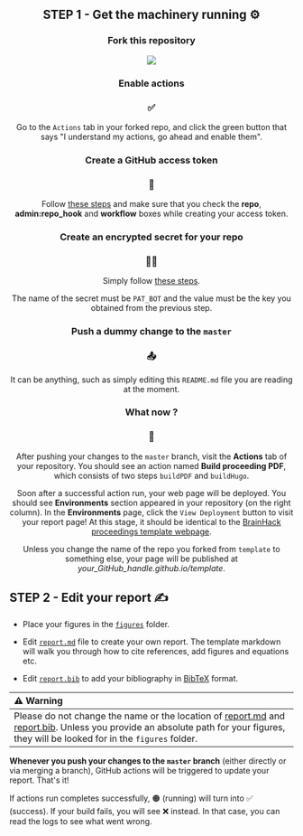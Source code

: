 <h2 align="center"> STEP 1 - Get the machinery running ⚙️ </h2>


<h3 align="center"> Fork this repository </h3>

<p align="center"><img src="https://github.com/channelCS/github-buttons/blob/master/2x/github_fork.png"></p>


<h3 align="center"> Enable actions </h3>
<h3 align="center"> ✅</h3>

<p align="center">Go to the <code>Actions</code> tab in your forked repo, and click the green button that says "I understand my actions, go ahead and enable them".</p>


<h3 align="center">  Create a GitHub access token </h3>
<h3 align="center"> 🔑 </h3>

<p align="center">Follow <a href="https://docs.github.com/en/free-pro-team@latest/github/authenticating-to-github/creating-a-personal-access-token#creating-a-token">these steps</a> and make sure that you check the <b>repo</b>, <b>admin:repo_hook</b> and <b>workflow</b> boxes while creating your access token.</p> 


<h3 align="center"> Create an encrypted secret for your repo </h3>
<h3 align="center"> 🕵️‍♀️ </h3>


<p align="center"> Simply follow <a href="https://docs.github.com/en/free-pro-team@latest/actions/reference/encrypted-secrets#creating-encrypted-secrets-for-a-repository">these steps</a>.</p>

<p align="center">  The name of the secret must be <code>PAT_BOT</code> and the value must be the key you obtained from the previous step. </p>


<h3 align="center"> Push a dummy change to the <code>master</code> </h3>
<h3 align="center"> 📤 </h3>

<p align="center"> It can be anything, such as simply editing this <code>README.md</code> file you are reading at the moment. </p>


<h3 align="center"> What now ?  </h3>
<h3 align="center"> 👀 </h3>

<p align="center">After pushing your changes to the <code>master</code> branch, visit the <b>Actions</b> tab of your repository. You should see an action named <b>Build proceeding PDF</b>, which consists of two steps <code>buildPDF</code> and <code>buildHugo</code>.</p>  

<p align="center">Soon after a successful action run, your web page will be deployed. You should see <b>Environments</b> section appeared in your repository (on the right column). In the <b>Environments</b> page, click the <code>View Deployment</code> button to visit your report page! At this stage, it should be identical to the <a href="http://brainhack-proceedings.github.io/template">BrainHack proceedings template webpage</a>.</p>

<p align="center">Unless you change the name of the repo you forked from <code>template</code> to something else, your page will be published at <i>your_GitHub_handle.github.io/template</i>.</p> 


## STEP 2 - Edit your report ✍️
  

* Place your figures in the [`figures`](figures) folder. 

* Edit [`report.md`](report.md) file to create your own report. The template markdown will walk you through how to cite references, add figures and equations etc.

* Edit [`report.bib`](report.bib) to add your bibliography in [BibTeX](http://www.bibtex.org/) format.


| ⚠️ Warning|
| :--- |
|Please do not change the name or the location of [report.md](report.md) and [report.bib](report.bib). Unless you provide an absolute path for your figures, they will be looked for in the `figures` folder.|


**Whenever you push your changes to the `master` branch** (either directly or via merging a branch), GitHub actions will be triggered to update your report. That's it! 

If actions run completes successfully, 🟠 (running) will turn into ✅ (success). If your build fails, you will see ❌ instead. In that case, you can read the logs to see what went wrong.
